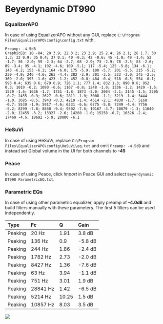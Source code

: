 # Beyerdynamic DT990

### EqualizerAPO
In case of using EqualizerAPO without any GUI, replace `C:\Program Files\EqualizerAPO\config\config.txt`
with:
```
Preamp: -4.5dB
GraphicEQ: 10 -84; 20 3.9; 22 3.2; 23 2.9; 25 2.4; 26 2.1; 28 1.7; 30 1.3; 32 0.9; 35 0.4; 37 0.1; 40 -0.3; 42 -0.6; 45 -1.0; 49 -1.4; 52 -1.7; 56 -2.0; 59 -2.3; 64 -2.7; 68 -2.9; 73 -2.9; 78 -2.5; 83 -2.6; 89 -3.4; 95 -4.1; 102 -4.6; 109 -5.1; 117 -5.4; 125 -5.8; 134 -6.1; 143 -6.2; 153 -6.2; 164 -6.0; 175 -5.9; 188 -5.7; 201 -5.5; 215 -5.2; 230 -4.9; 246 -4.6; 263 -4.4; 282 -3.9; 301 -3.5; 323 -3.0; 345 -2.5; 369 -2.0; 395 -1.6; 423 -1.2; 452 -0.8; 484 -0.4; 518 -0.5; 554 -0.1; 593 0.4; 635 0.6; 679 0.9; 726 1.1; 777 1.4; 832 1.3; 890 0.8; 952 0.3; 1019 -0.2; 1090 -0.6; 1167 -0.8; 1248 -1.0; 1336 -1.2; 1429 -1.5; 1529 -1.6; 1636 -1.7; 1751 -1.8; 1873 -2.0; 2004 -2.1; 2145 -1.5; 2295 -0.7; 2455 -0.3; 2627 -0.6; 2811 -1.0; 3008 -1.1; 3219 -1.4; 3444 -1.0; 3685 -0.5; 3943 -0.3; 4219 -1.4; 4514 -2.1; 4830 -1.7; 5168 -0.7; 5530 -1.9; 5917 -4.6; 6331 -6.6; 6775 -5.8; 7249 -4.4; 7756 -5.2; 8299 -7.8; 8880 -9.4; 9502 -7.6; 10167 -3.7; 10879 -1.3; 11640 -2.0; 12455 -3.2; 13327 -2.6; 14260 -1.0; 15258 -0.7; 16326 -2.4; 17469 -4.6; 18692 -5.9; 20000 -6.1
```

### HeSuVi
In case of using HeSuVi, replace `C:\Program Files\EqualizerAPO\config\HeSuVi\eq.txt` and omit `Preamp:
-4.5dB` and instead set Global volume in the UI for both channels to **-45**

### Peace
In case of using Peace, click *Import* in Peace GUI and select `Beyerdynamic DT990 ParametricEQ.txt`.

### Parametric EQs
In case of using other parametric equalizer, apply preamp of **-4.0dB** and build filters manually with
these parameters. The first 5 filters can be used independently.

| Type    | Fc       |     Q | Gain    |
|:--------|:---------|:------|:--------|
| Peaking | 20 Hz    |  1.91 | 3.8 dB  |
| Peaking | 136 Hz   |  0.9  | -5.8 dB |
| Peaking | 244 Hz   |  1.86 | -2.4 dB |
| Peaking | 1782 Hz  |  2.73 | -2.0 dB |
| Peaking | 8427 Hz  |  1.36 | -7.6 dB |
| Peaking | 63 Hz    |  3.94 | -1.1 dB |
| Peaking | 751 Hz   |  3.01 | 1.9 dB  |
| Peaking | 28841 Hz |  1.42 | -6.5 dB |
| Peaking | 5214 Hz  | 10.25 | 1.5 dB  |
| Peaking | 10857 Hz |  8.03 | 3.5 dB  |

![](https://raw.githubusercontent.com/jaakkopasanen/AutoEq/master/results/headphonecom/sbaf-serious/Beyerdynamic%20DT990/Beyerdynamic%20DT990.png)